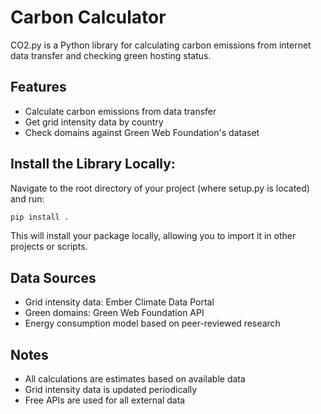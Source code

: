 # Carbon Calculator

CO2.py is a Python library for calculating carbon emissions from internet data transfer and checking green hosting status.

## Features

- Calculate carbon emissions from data transfer
- Get grid intensity data by country
- Check domains against Green Web Foundation's dataset


## Install the Library Locally:
Navigate to the root directory of your project (where setup.py is located) and run:
```python
pip install .
```
This will install your package locally, allowing you to import it in other projects or scripts.

## Data Sources

- Grid intensity data: Ember Climate Data Portal
- Green domains: Green Web Foundation API
- Energy consumption model based on peer-reviewed research

## Notes

- All calculations are estimates based on available data
- Grid intensity data is updated periodically
- Free APIs are used for all external data